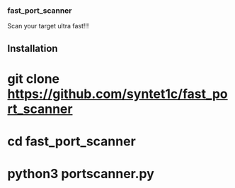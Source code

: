 ### fast_port_scanner
Scan your target ultra fast!!!

## Installation
# git clone https://github.com/syntet1c/fast_port_scanner
# cd fast_port_scanner
# python3 portscanner.py
